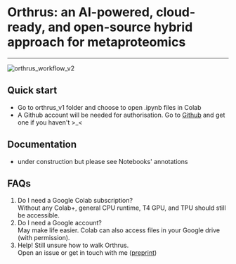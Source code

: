 # Orthrus: an AI-powered, cloud-ready, and open-source hybrid approach for metaproteomics
---
![orthrus_workflow_v2](https://github.com/user-attachments/assets/9203545f-751b-4c49-b9b0-5c8a6e41de9b)

## Quick start
- Go to orthrus_v1 folder and choose to open .ipynb files in Colab
- A Github account will be needed for authorisation. Go to [Github](https://github.com/) and get one if you haven't >_< 

## Documentation
- under construction but please see Notebooks' annotations

## FAQs
1. Do I need a Google Colab subscription?<br>Without any Colab+, general CPU runtime, T4 GPU, and TPU should still be accessible.
2. Do I need a Google account? <br> May make life easier. Colab can also access files in your Google drive (with permission).
3. Help! Still unsure how to walk Orthrus. <br> Open an issue or get in touch with me ([preprint](https://www.biorxiv.org/content/10.1101/2024.11.15.623814v1))
